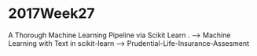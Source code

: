 # 2017Week27
A Thorough Machine Learning Pipeline via Scikit Learn . --> Machine Learning with Text in scikit-learn --> Prudential-Life-Insurance-Assesment

